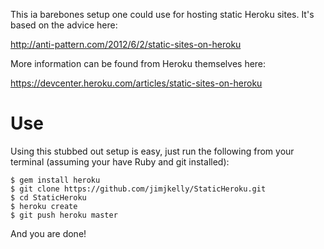 This ia barebones setup one could use for hosting static Heroku sites.  It's based on the advice here:

http://anti-pattern.com/2012/6/2/static-sites-on-heroku

More information can be found from Heroku themselves here:

https://devcenter.heroku.com/articles/static-sites-on-heroku

Use
===

Using this stubbed out setup is easy, just run the following from your terminal (assuming your have Ruby and git installed):

	$ gem install heroku
	$ git clone https://github.com/jimjkelly/StaticHeroku.git
	$ cd StaticHeroku
	$ heroku create
	$ git push heroku master

And you are done!

